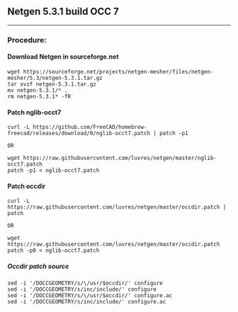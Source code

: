 ## Netgen 5.3.1 build OCC 7
-----
### Procedure:

#### Download Netgen in sourceforge.net
```
wget https://sourceforge.net/projects/netgen-mesher/files/netgen-mesher/5.3/netgen-5.3.1.tar.gz
tar xvzf netgen-5.3.1.tar.gz
mv netgen-5.3.1/* .
rm netgen-5.3.1* -fR
```

#### Patch nglib-occt7
```
curl -L https://github.com/FreeCAD/homebrew-freecad/releases/download/0/nglib-occt7.patch | patch -p1

OR

wget https://raw.githubusercontent.com/luvres/netgen/master/nglib-occt7.patch
patch -p1 < nglib-occt7.patch
```

#### Patch occdir
```
curl -L https://raw.githubusercontent.com/luvres/netgen/master/occdir.patch | patch

OR

wget https://raw.githubusercontent.com/luvres/netgen/master/occdir.patch
patch -p0 < nglib-occt7.patch
```
##### Occdir patch source
```
sed -i '/DOCCGEOMETRY/s/\/usr/$occdir/' configure
sed -i '/DOCCGEOMETRY/s/inc/include/' configure
sed -i '/DOCCGEOMETRY/s/\/usr/$occdir/' configure.ac
sed -i '/DOCCGEOMETRY/s/inc/include/' configure.ac
```
